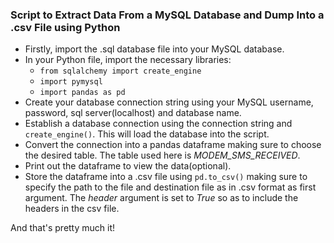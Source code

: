 ### Script to Extract Data From a MySQL Database and Dump Into a .csv File using Python

* Firstly, import the .sql database file into your MySQL database.
* In your Python file, import the necessary libraries:
    * `from sqlalchemy import create_engine`
    * `import pymysql`
    * `import pandas as pd`
* Create your database connection string using your MySQL username, password, sql server(localhost) and database name.
* Establish a database connection using the connection string and `create_engine()`. This will load the database into the script.
* Convert the connection into a pandas dataframe making sure to choose the desired table. The table used here is *MODEM_SMS_RECEIVED*.
* Print out the dataframe to view the data(optional).
* Store the dataframe into a .csv file using `pd.to_csv()` making sure to specify the path to the file and destination file as in .csv format as first argument. The *header* argument is set to *True* so as to include the headers in the csv file.

And that's pretty much it!
